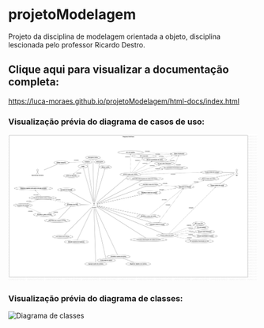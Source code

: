 # projetoModelagem
Projeto da disciplina de modelagem orientada a objeto, disciplina lescionada pelo professor Ricardo Destro.

## Clique aqui para visualizar a documentação completa:
https://luca-moraes.github.io/projetoModelagem/html-docs/index.html

### Visualização prévia do diagrama de casos de uso:

![Diagrama de caso de uso](https://github.com/luca-moraes/projetoModelagem/blob/main/UseCaseDiagram1.png)

### Visualização prévia do diagrama de classes:

![Diagrama de classes](https://github.com/luca-moraes/projetoModelagem/blob/main/ClassDiagram1.png)
